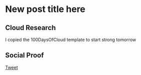 <!-- This is a template you can use for quick progress days. It removes a lot of the steps we encourage you to share in the longer template 000-DAY-ARTICLE-LONG-TEMPLATE.MD-->

# New post title here

## Cloud Research

I copied the 100DaysOfCloud template to start strong tomorrow

## Social Proof

[Tweet](https://twitter.com/ARTaoheed/status/1479083693138403329?t=f0xifs3OX0v1d4M8LAS4Vg&s=09)

